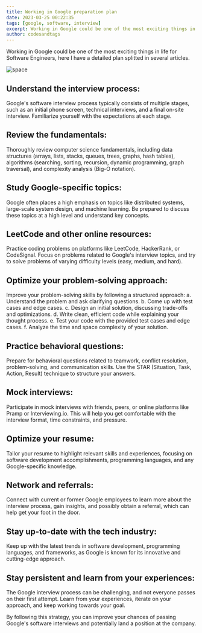 ```yaml
---
title: Working in Google preparation plan
date: 2023-03-25 00:22:35
tags: [google, software, interview]
excerpt: Working in Google could be one of the most exciting things in life for Software Engineers, here I have a detailed plan splitted in several articles.
author: codesandtags
---
```


Working in Google could be one of the most exciting things in life for Software Engineers, here I have a detailed plan splitted in several articles.

![space](images/working-in-google-preparation-plan-hero.jpg)

## Understand the interview process:

Google's software interview process typically
consists of multiple stages, such as an initial phone screen, technical interviews, and a final on-site interview. Familiarize yourself with the expectations at each stage.

## Review the fundamentals:

Thoroughly review computer science fundamentals, including data structures (arrays, lists, stacks, queues, trees, graphs, hash tables), algorithms (searching, sorting, recursion, dynamic programming, graph traversal), and complexity analysis (Big-O notation).

## Study Google-specific topics:

Google often places a high emphasis on topics like distributed systems, large-scale system design, and machine learning. Be prepared to discuss these topics at a high level and understand key concepts.

## LeetCode and other online resources:

Practice coding problems on platforms like LeetCode, HackerRank, or CodeSignal. Focus on problems related to Google's interview topics, and try to solve problems of varying difficulty levels (easy, medium, and hard).

## Optimize your problem-solving approach:

Improve your problem-solving skills by following a structured approach:
a. Understand the problem and ask clarifying questions.
b. Come up with test cases and edge cases.
c. Design an initial solution, discussing trade-offs and optimizations.
d. Write clean, efficient code while explaining your thought process.
e. Test your code with the provided test cases and edge cases.
f. Analyze the time and space complexity of your solution.

## Practice behavioral questions:

Prepare for behavioral questions related to teamwork, conflict resolution, problem-solving, and communication skills. Use the STAR (Situation, Task, Action, Result) technique to structure your answers.

## Mock interviews:

Participate in mock interviews with friends, peers, or online platforms like Pramp or Interviewing.io. This will help you get comfortable with the interview format, time constraints, and pressure.

## Optimize your resume:

Tailor your resume to highlight relevant skills and experiences, focusing on software development accomplishments, programming languages, and any Google-specific knowledge.

## Network and referrals:

Connect with current or former Google employees to learn more about the interview process, gain insights, and possibly obtain a referral, which can help get your foot in the door.

## Stay up-to-date with the tech industry:

Keep up with the latest trends in software development, programming languages, and frameworks, as Google is known for its innovative and cutting-edge approach.

## Stay persistent and learn from your experiences:

The Google interview process can be challenging, and not everyone passes on their first attempt. Learn from your experiences, iterate on your approach, and keep working towards your goal.

By following this strategy, you can improve your chances of passing Google's software interviews and potentially land a position at the company.

